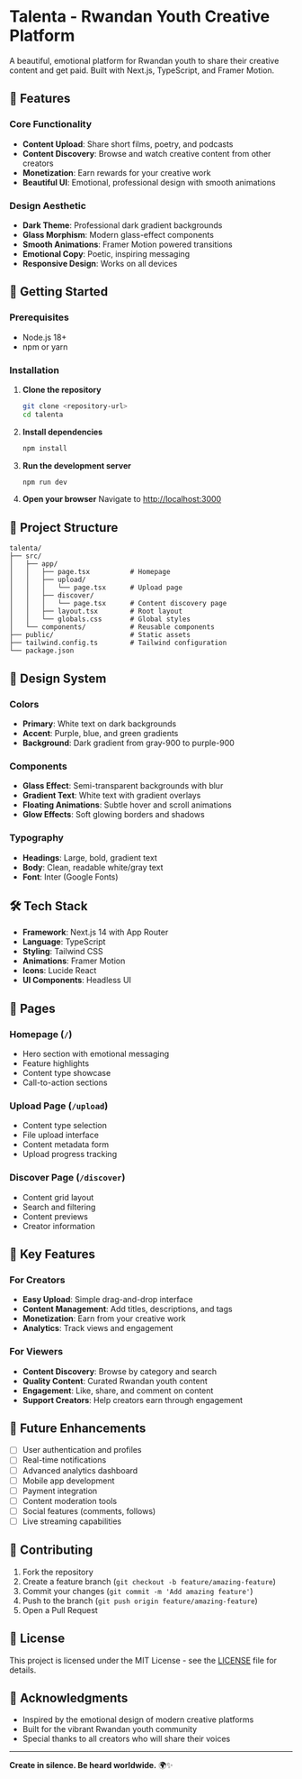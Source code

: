 # Talenta - Rwandan Youth Creative Platform

A beautiful, emotional platform for Rwandan youth to share their creative content and get paid. Built with Next.js, TypeScript, and Framer Motion.

## 🌟 Features

### Core Functionality
- **Content Upload**: Share short films, poetry, and podcasts
- **Content Discovery**: Browse and watch creative content from other creators
- **Monetization**: Earn rewards for your creative work
- **Beautiful UI**: Emotional, professional design with smooth animations

### Design Aesthetic
- **Dark Theme**: Professional dark gradient backgrounds
- **Glass Morphism**: Modern glass-effect components
- **Smooth Animations**: Framer Motion powered transitions
- **Emotional Copy**: Poetic, inspiring messaging
- **Responsive Design**: Works on all devices

## 🚀 Getting Started

### Prerequisites
- Node.js 18+ 
- npm or yarn

### Installation

1. **Clone the repository**
   ```bash
   git clone <repository-url>
   cd talenta
   ```

2. **Install dependencies**
   ```bash
   npm install
   ```

3. **Run the development server**
   ```bash
   npm run dev
   ```

4. **Open your browser**
   Navigate to [http://localhost:3000](http://localhost:3000)

## 📁 Project Structure

```
talenta/
├── src/
│   ├── app/
│   │   ├── page.tsx          # Homepage
│   │   ├── upload/
│   │   │   └── page.tsx      # Upload page
│   │   ├── discover/
│   │   │   └── page.tsx      # Content discovery page
│   │   ├── layout.tsx        # Root layout
│   │   └── globals.css       # Global styles
│   └── components/           # Reusable components
├── public/                   # Static assets
├── tailwind.config.ts        # Tailwind configuration
└── package.json
```

## 🎨 Design System

### Colors
- **Primary**: White text on dark backgrounds
- **Accent**: Purple, blue, and green gradients
- **Background**: Dark gradient from gray-900 to purple-900

### Components
- **Glass Effect**: Semi-transparent backgrounds with blur
- **Gradient Text**: White text with gradient overlays
- **Floating Animations**: Subtle hover and scroll animations
- **Glow Effects**: Soft glowing borders and shadows

### Typography
- **Headings**: Large, bold, gradient text
- **Body**: Clean, readable white/gray text
- **Font**: Inter (Google Fonts)

## 🛠️ Tech Stack

- **Framework**: Next.js 14 with App Router
- **Language**: TypeScript
- **Styling**: Tailwind CSS
- **Animations**: Framer Motion
- **Icons**: Lucide React
- **UI Components**: Headless UI

## 📱 Pages

### Homepage (`/`)
- Hero section with emotional messaging
- Feature highlights
- Content type showcase
- Call-to-action sections

### Upload Page (`/upload`)
- Content type selection
- File upload interface
- Content metadata form
- Upload progress tracking

### Discover Page (`/discover`)
- Content grid layout
- Search and filtering
- Content previews
- Creator information

## 🎯 Key Features

### For Creators
- **Easy Upload**: Simple drag-and-drop interface
- **Content Management**: Add titles, descriptions, and tags
- **Monetization**: Earn from your creative work
- **Analytics**: Track views and engagement

### For Viewers
- **Content Discovery**: Browse by category and search
- **Quality Content**: Curated Rwandan youth content
- **Engagement**: Like, share, and comment on content
- **Support Creators**: Help creators earn through engagement

## 🚧 Future Enhancements

- [ ] User authentication and profiles
- [ ] Real-time notifications
- [ ] Advanced analytics dashboard
- [ ] Mobile app development
- [ ] Payment integration
- [ ] Content moderation tools
- [ ] Social features (comments, follows)
- [ ] Live streaming capabilities

## 🤝 Contributing

1. Fork the repository
2. Create a feature branch (`git checkout -b feature/amazing-feature`)
3. Commit your changes (`git commit -m 'Add amazing feature'`)
4. Push to the branch (`git push origin feature/amazing-feature`)
5. Open a Pull Request

## 📄 License

This project is licensed under the MIT License - see the [LICENSE](LICENSE) file for details.

## 🙏 Acknowledgments

- Inspired by the emotional design of modern creative platforms
- Built for the vibrant Rwandan youth community
- Special thanks to all creators who will share their voices

---

**Create in silence. Be heard worldwide.** 🌍✨
